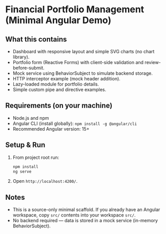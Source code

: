 # Financial Portfolio Management (Minimal Angular Demo)

## What this contains
- Dashboard with responsive layout and simple SVG charts (no chart library).
- Portfolio form (Reactive Forms) with client-side validation and review-before-submit.
- Mock service using BehaviorSubject to simulate backend storage.
- HTTP interceptor example (mock header addition).
- Lazy-loaded module for portfolio details.
- Simple custom pipe and directive examples.

## Requirements (on your machine)
- Node.js and npm
- Angular CLI (install globally): `npm install -g @angular/cli`
- Recommended Angular version: 15+

## Setup & Run
1. From project root run:
   ```bash
   npm install
   ng serve
   ```
2. Open `http://localhost:4200/`.

## Notes
- This is a source-only minimal scaffold. If you already have an Angular workspace, copy `src/` contents into your workspace `src/`.
- No backend required — data is stored in a mock service (in-memory BehaviorSubject).
